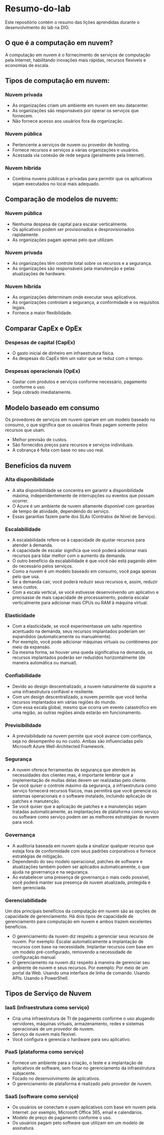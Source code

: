 # Resumo-do-lab
Este repositório contém o resumo das lições aprendidas durante o desenvolvimento do lab na DIO.

## O que é a computação em nuvem?
A computação em nuvem é o fornecimento de serviços de computação pela Internet, habilitando inovações mais rápidas, recursos flexíveis e economias de escala.

## Tipos de computação em nuvem:

### Nuvem privada
- As organizações criam um ambiente em nuvem em seu datacenter.
- As organizações são responsáveis por operar os serviços que fornecem.
- Não fornece acesso aos usuários fora da organização.

### Nuvem pública
- Pertencente a serviços de nuvem ou provedor de hosting.
- Fornece recursos e serviços a várias organizações e usuários.
- Acessada via conexão de rede segura  (geralmente pela Internet).

### Nuvem híbrida
- Combina nuvens públicas e privadas para permitir que os aplicativos sejam executados no local mais adequado.

## Comparação de modelos de nuvem:

### Nuvem pública
- Nenhuma despesa de capital para escalar verticalmente.
- Os aplicativos podem ser provisionados e desprovisionados rapidamente.
- As organizações pagam apenas pelo que utilizam.

### Nuvem privada
- As organizações têm controle total sobre os recursos e a segurança. 
- As organizações são responsáveis pela manutenção e pelas atualizações de hardware.

### Nuvem híbrida
- As organizações determinam onde executar seus aplicativos.
- As organizações controlam a segurança, a conformidade e os requisitos legais.
- Fornece a maior flexibilidade.

## Comparar CapEx e OpEx

### Despesas de capital (CapEx)
- O gasto inicial de dinheiro em infraestrutura física.
- As despesas do CapEx têm um valor que se reduz com o tempo.

### Despesas operacionais (OpEx)
- Gastar com produtos e serviços conforme necessário, pagamento conforme o uso. 
- Seja cobrado imediatamente.

## Modelo baseado em consumo
Os provedores de serviços em nuvem operam em um modelo baseado no consumo,  o que significa que os usuários finais pagam somente pelos recursos que usam.

- Melhor previsão de custos.
- São fornecidos preços para recursos e serviços individuais.
- A cobrança é feita com base no seu uso real.

## Benefícios da nuvem 

### Alta disponibilidade
- A alta disponibilidade se concentra em garantir a disponibilidade máxima, independentemente de interrupções ou eventos que possam ocorrer.
- O Azure é um ambiente de nuvem altamente disponível com garantias de tempo de atividade, dependendo do serviço. 
- Essas garantias fazem parte dos SLAs  (Contratos de Nível de Serviço).

### Escalabilidade
- A escalabilidade refere-se à capacidade de ajustar recursos para atender à demanda. 
- A capacidade de escalar significa que você poderá adicionar mais recursos para lidar melhor com o aumento da demanda.
- O outro benefício da escalabilidade é que você não está pagando além do necessário pelos serviços. 
- Como a nuvem é um modelo baseado em consumo, você paga apenas pelo que usa. 
- Se a demanda cair, você poderá reduzir seus recursos e, assim, reduzir seus custos.
- Com a escala vertical, se você estivesse desenvolvendo um aplicativo e precisasse de mais capacidade de processamento, poderia escalar verticalmente para adicionar mais CPUs ou RAM à máquina virtual.

### Elasticidade
- Com a elasticidade, se você experimentasse um salto repentino acentuado na demanda, seus recursos implantados poderiam ser expandidos (automaticamente ou manualmente).
- Por exemplo, você pode adicionar máquinas virtuais ou contêineres por meio da expansão. 
- Da mesma forma, se houver uma queda significativa na demanda, os recursos implantados poderão ser reduzidos horizontalmente (de maneira automática ou manual).

### Confiabilidade
- Devido ao design descentralizado, a nuvem naturalmente dá suporte a uma infraestrutura confiável e resiliente. 
- Com um design descentralizado, a nuvem permite que você tenha recursos implantados em várias regiões do mundo.
- Com essa escala global, mesmo que ocorra um evento catastrófico em uma região, as outras regiões ainda estarão em funcionamento.

### Previsibilidade
- A previsibilidade na nuvem permite que você avance com confiança, seja no desempenho ou no custo. Ambas são influenciadas pelo Microsoft Azure Well-Architected Framework.

### Segurança
- A nuvem oferece ferramentas de segurança que atendem às necessidades dos clientes mas, é importante lembrar que a implementação de muitas delas devem ser realizadas pelo cliente.
- Se você quiser o controle máximo da segurança, a infraestrutura como serviço fornecerá recursos físicos, mas permitirá que você gerencie os sistemas operacionais e o software instalado, incluindo aplicação de patches e manutenção.
- Se você quiser que a aplicação de patches e a manutenção sejam tratadas automaticamente, as implantações de plataforma como serviço ou software como serviço podem ser as melhores estratégias de nuvem para você.

### Governança
- A auditoria baseada em nuvem ajuda a sinalizar qualquer recurso que esteja fora de conformidade com seus padrões corporativos e fornece estratégias de mitigação.
- Dependendo do seu modelo operacional, patches de software e atualizações também podem ser aplicados automaticamente, o que ajuda na governança e na segurança.
- Ao estabelecer uma presença de governança o mais cedo possível, você poderá manter sua presença de nuvem atualizada, protegida e bem gerenciada.

### Gerenciabilidade
Um dos principais benefícios da computação em nuvem são as opções de capacidade de gerenciamento. Há dois tipos de capacidade de gerenciamento para computação em nuvem e ambos trazem excelentes benefícios.
- O gerenciamento da nuvem diz respeito a gerenciar seus recursos de nuvem. Por exemplo: Escalar automaticamente a implantação de recursos com base na necessidade. Implantar recursos com base em um modelo pré-configurado, removendo a necessidade de configuração manual.
- O gerenciamento na nuvem diz respeito à maneira de gerenciar seu ambiente de nuvem e seus recursos. Por exemplo: Por meio de um portal da Web. Usando uma interface de linha de comando. Usando APIs. Usando o PowerShell.

## Tipos de Serviço de Nuvem

### IaaS (infraestrutura como serviço)
- Cria uma infraestrutura de TI de pagamento conforme o uso alugando servidores, máquinas virtuais, armazenamento, redes e sistemas operacionais de um provedor de nuvem.
- Serviço de nuvem mais flexível.
- Você configura e gerencia o hardware para seu aplicativo.

### PaaS (plataforma como serviço)
- Fornece um ambiente para a criação, o teste e a implantação de aplicativos de software, sem focar no gerenciamento da infraestrutura subjacente.
- Focado no desenvolvimento de aplicativos.
- O gerenciamento de plataforma é realizado pelo provedor de nuvem.

### SaaS (software como serviço)
- Os usuários se conectam e usam aplicativos com base em nuvem pela Internet: por exemplo, Microsoft Office 365, email e calendários.
- Modelo de preço de pagamento conforme o uso.
- Os usuários pagam pelo software que utilizam em um modelo de assinatura.
